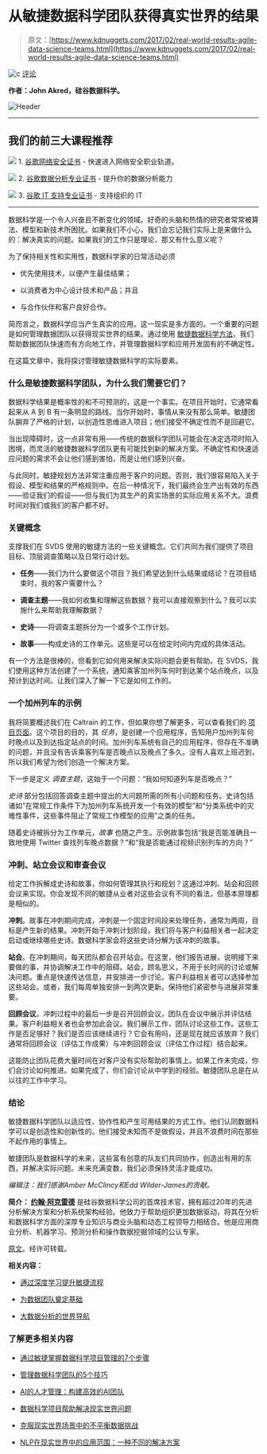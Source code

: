 # 从敏捷数据科学团队获得真实世界的结果

> 原文：[https://www.kdnuggets.com/2017/02/real-world-results-agile-data-science-teams.html](https://www.kdnuggets.com/2017/02/real-world-results-agile-data-science-teams.html)

![c](../Images/3d9c022da2d331bb56691a9617b91b90.png) [评论](#comments)

**作者：John Akred，硅谷数据科学。**

![Header](../Images/6e8825fcbdd50e4b1b6138f02cf415e6.png)

* * *

## 我们的前三大课程推荐

![](../Images/0244c01ba9267c002ef39d4907e0b8fb.png) 1\. [谷歌网络安全证书](https://www.kdnuggets.com/google-cybersecurity) - 快速进入网络安全职业轨道。

![](../Images/e225c49c3c91745821c8c0368bf04711.png) 2\. [谷歌数据分析专业证书](https://www.kdnuggets.com/google-data-analytics) - 提升你的数据分析能力

![](../Images/0244c01ba9267c002ef39d4907e0b8fb.png) 3\. [谷歌 IT 支持专业证书](https://www.kdnuggets.com/google-itsupport) - 支持组织的 IT

* * *

数据科学是一个令人兴奋且不断变化的领域。好奇的头脑和热情的研究者常常被算法、模型和新技术所困扰。如果我们不小心，我们会忘记我们实际上是来做什么的：解决真实的问题。如果我们的工作只是理论，那又有什么意义呢？

为了保持相关性和实用性，数据科学家的日常活动必须

+   优先使用技术，以便产生最佳结果；

+   以消费者为中心设计技术和产品；并且

+   与合作伙伴和客户良好合作。

简而言之，数据科学应当产生真实的应用。这一现实是多方面的。一个重要的问题是如何管理数据团队以获得现实世界的结果。通过使用 [敏捷数据科学方法](http://www.svds.com/tbt-successful-data-teams-are-agile-and-cross-functional/)，我们帮助数据团队快速而有方向地工作，并管理数据科学和应用开发固有的不确定性。

在这篇文章中，我将探讨管理敏捷数据科学的实际要素。

### 什么是敏捷数据科学团队，为什么我们需要它们？

数据科学结果是概率性的和不可预测的，这是一个事实。在项目开始时，它通常看起来从 A 到 B 有一条明显的路线。当你开始时，事情从来没有那么简单。敏捷团队摒弃了严格的计划，以创造性思维进入项目；他们接受不确定性而不是回避它。

当出现障碍时，这一点非常有用——传统的数据科学团队可能会在决定选项时陷入困境，而灵活的敏捷数据科学团队更有可能找到新的解决方案。不确定性和快速适应问题的需求不会让他们感到害怕，而是让他们感到兴奋。

与此同时，敏捷规划方法非常注重应用于客户的问题。否则，我们很容易陷入关于假设、模型和结果的严格规则中。在后一种情况下，我们最终会生产出有效的东西——验证我们的假设——但与我们为其生产的真实场景的实际应用关系不大。浪费时间对我们或我们的客户都不好。

### 关键概念

支撑我们在 SVDS 使用的敏捷方法的一些关键概念。它们共同为我们提供了项目目标、顶层调查策略以及日常行动计划。

+   **任务**——我们为什么要做这个项目？我们希望达到什么结果或结论？在项目结束时，我的客户需要什么？

+   **调查主题**——我如何收集和理解这些数据？我可以直接观察到什么？我可以实施什么来帮助我理解数据？

+   **史诗**——将调查主题拆分为一个或多个工作计划。

+   **故事**——构成史诗的工作单元。这些是可以在给定时间内完成的具体活动。

有一个方法是很棒的，但看到它如何用来解决实际问题会更有帮助。在 SVDS，我们使用这种方法创建了一个系统，通知乘客加州列车何时到达某个站点晚点，以及预计到达时间。让我们深入了解一下它是如何工作的。

### 一个加州列车的示例

我将简要概述我们在 Caltrain 的工作，但如果你想了解更多，可以查看我们的 [项目页面](http://www.svds.com/project/listening-caltrain/)。这个项目的目的，其 *任务*，是创建一个应用程序，告知用户加州列车何时晚点以及到达指定站点的时间。加州列车系统有自己的应用程序，但存在不准确的问题，并且没有告诉乘客列车是否晚点以及晚点了多久。没有人喜欢上班迟到，所以我们希望为他们创造一个解决方案。

下一步是定义 *调查主题*，这始于一个问题：“我如何知道列车是否晚点？”

*史诗* 部分包括回答调查主题中提出的大问题所需的所有小问题和任务。史诗包括诸如“在常规工作条件下为加州列车系统开发一个有效的模型”和“分类系统中的灾难性事件，这些事件阻止了常规工作模型的应用”之类的任务。

随着史诗被拆分为工作单元，*故事* 也随之产生。示例故事包括“我是否能准确且一致地使用 Twitter 查找列车晚点数据？”和“我是否能通过视频识别列车的方向？”

### 冲刺、站立会议和审查会议

给定工作拆解成史诗和故事，你如何管理其执行和规划？这通过冲刺、站会和回顾会议来实现。你会发现不同的敏捷从业者对这些会议有不同的看法，但基本原理都是相似的。

**冲刺**。故事在冲刺期间完成，冲刺是一个固定时间段来处理任务，通常为两周，目标是产生新的结果。冲刺开始于冲刺计划阶段，我们将与客户利益相关者一起决定启动或继续哪些史诗。数据科学家会将这些史诗分解为该冲刺的故事。

**站会**。在冲刺期间，每天团队都会召开站会。在这里，他们报告进展，说明接下来要做的事，并协调解决工作中的阻碍。站会，顾名思义，不用于长时间的讨论或解决问题。重点是快速传达信息，并安排进一步讨论。客户利益相关者可以选择参加这些站会。或者，我们每周单独安排一到两次更新。保持他们紧密参与进展非常重要。

**回顾会议**。冲刺过程中的最后一步是召开回顾会议，团队在会议中展示并评估结果。客户利益相关者也会参加此会议。我们展示工作，团队讨论这些工作。这些工作是否足够好？我们是否应该继续进行？它会有用吗，还是现在就应该放弃？我们通常将回顾会议（评估工作成果）与冲刺回顾会议（评估工作过程）结合起来。

这能防止团队花费大量时间在对客户没有实际帮助的事情上。如果工作未完成，你们会讨论如何推进。如果完成了，你们会讨论从中学到的经验。敏捷团队总是在从以往的工作中学习。

### 结论

敏捷数据科学团队以适应性、协作性和产生可用结果的方式工作。他们认同数据科学可以是创造性和创新性的。他们接受未知而不是做假设，并且不浪费时间在那些不起作用的事情上。

敏捷团队是数据科学的未来，这些富有创意的队友们共同协作，创造出有用的东西，并解决实际问题。未来充满变数，我们必须保持灵活才能成功。

*编辑注：我们感谢Amber McClincy和Edd Wilder-James的贡献。*

**简介： [约翰·阿克雷德](https://twitter.com/BigDataAnalysis)** 是硅谷数据科学公司的首席技术官，拥有超过20年的先进分析解决方案和分析系统架构经验。他致力于帮助组织更加数据驱动，将其在分析和数据科学方面的深厚专业知识与商业头脑和动态工程领导力相结合。他是应用商业分析、机器学习、预测分析和操作数据挖掘领域的公认专家。

[原文](http://svds.com/agile-data-science-teams-deliver-real-world-results/)。经许可转载。

**相关内容：**

+   [通过深度学习提升敏捷流程](/2017/02/turbo-charge-agile-processes-deep-learning.html)

+   [为数据团队奠定基础](/2016/12/laying-foundation-data-team.html)

+   [大数据分析的世界导航](/2016/12/navigating-world-big-data-analytics.html)

### 了解更多相关内容

+   [通过敏捷掌握数据科学项目管理的7个步骤](https://www.kdnuggets.com/2023/07/7-steps-mastering-data-science-project-management-agile.html)

+   [管理数据科学团队的5个技巧](https://www.kdnuggets.com/5-tips-for-managing-data-science-teams)

+   [AI的人才管理：构建高效的AI团队](https://www.kdnuggets.com/2022/03/people-management-ai-building-highvelocity-ai-teams.html)

+   [数据科学项目帮助解决现实世界问题](https://www.kdnuggets.com/2022/11/data-science-projects-help-solve-real-world-problems.html)

+   [克服现实世界场景中的不平衡数据挑战](https://www.kdnuggets.com/2023/07/overcoming-imbalanced-data-challenges-realworld-scenarios.html)

+   [NLP在现实世界中的应用范围：一种不同的解决方案](https://www.kdnuggets.com/2022/03/different-solution-problem-range-nlp-applications-real-world.html)
